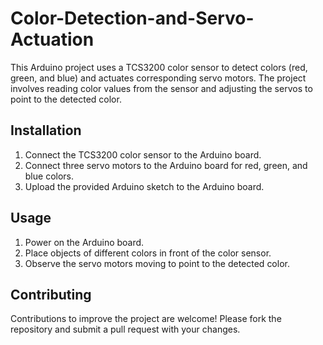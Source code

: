 # Color-Detection-and-Servo-Actuation
This Arduino project uses a TCS3200 color sensor to detect colors (red, green, and blue) and actuates corresponding servo motors. The project involves reading color values from the sensor and adjusting the servos to point to the detected color.

## Installation
1. Connect the TCS3200 color sensor to the Arduino board.
2. Connect three servo motors to the Arduino board for red, green, and blue colors.
3. Upload the provided Arduino sketch to the Arduino board.

## Usage
1. Power on the Arduino board.
2. Place objects of different colors in front of the color sensor.
3. Observe the servo motors moving to point to the detected color.

## Contributing
Contributions to improve the project are welcome! 
Please fork the repository and submit a pull request with your changes.
